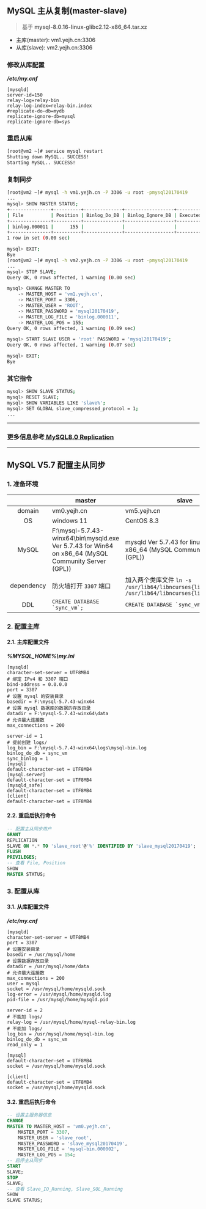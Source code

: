 ## MySQL 主从复制(master-slave)

> 基于 **mysql-8.0.16-linux-glibc2.12-x86_64.tar.xz**

- 主库(master): vm1.yejh.cn:3306
- 从库(slave): vm2.yejh.cn:3306

### 修改从库配置

***/etc/my.cnf***

```properties
[mysqld]
server-id=150
relay-log=relay-bin
relay-log-index=relay-bin.index
#replicate-do-db=mydb
replicate-ignore-db=mysql
replicate-ignore-db=sys
```

### 重启从库

```sh
[root@vm2 ~]# service mysql restart
Shutting down MySQL.. SUCCESS! 
Starting MySQL.. SUCCESS!
```

### 复制同步

```sh
[root@vm2 ~]# mysql -h vm1.yejh.cn -P 3306 -u root -pmysql20170419
...
mysql> SHOW MASTER STATUS;
+---------------+----------+--------------+------------------+-------------------+
| File          | Position | Binlog_Do_DB | Binlog_Ignore_DB | Executed_Gtid_Set |
+---------------+----------+--------------+------------------+-------------------+
| binlog.000011 |      155 |              |                  |                   |
+---------------+----------+--------------+------------------+-------------------+
1 row in set (0.00 sec)

mysql> EXIT;
Bye
[root@vm2 ~]# mysql -h vm2.yejh.cn -P 3306 -u root -pmysql20170419
...
mysql> STOP SLAVE;
Query OK, 0 rows affected, 1 warning (0.00 sec)

mysql> CHANGE MASTER TO
    -> MASTER_HOST = 'vm1.yejh.cn',
    -> MASTER_PORT = 3306,
    -> MASTER_USER = 'ROOT',
    -> MASTER_PASSWORD = 'mysql20170419',
    -> MASTER_LOG_FILE = 'binlog.000011',
    -> MASTER_LOG_POS = 155;
Query OK, 0 rows affected, 1 warning (0.09 sec)

mysql> START SLAVE USER = 'root' PASSWORD = 'mysql20170419';
Query OK, 0 rows affected, 1 warning (0.07 sec)

mysql> EXIT;
Bye
```

### 其它指令

```sh
mysql> SHOW SLAVE STATUS;
mysql> RESET SLAVE;
mysql> SHOW VARIABLES LIKE 'slave%';
mysql> SET GLOBAL slave_compressed_protocol = 1;
...
```

***

### 更多信息参考[ MySQL8.0 Replication](https://dev.mysql.com/doc/refman/8.0/en/replication.html)

***

## MySQL V5.7 配置主从同步

### 1. 准备环境

|            | master                                                                                               | slave                                                                                            |
|:----------:|------------------------------------------------------------------------------------------------------|--------------------------------------------------------------------------------------------------|
|   domain   | vm0.yejh.cn                                                                                          | vm5.yejh.cn                                                                                      |
|     OS     | windows 11                                                                                           | CentOS 8.3                                                                                       |
|   MySQL    | F:\mysql-5.7.43-winx64\bin\mysqld.exe  Ver 5.7.43 for Win64 on x86_64 (MySQL Community Server (GPL)) | mysqld  Ver 5.7.43 for linux-glibc2.12 on x86_64 (MySQL Community Server (GPL))                  |
| dependency | 防火墙打开 `3307` 端口                                                                                      | 加入两个类库文件 ```ln -s /usr/lib64/libncurses{libtinfo}.so.6.1 /usr/lib64/libncurses{libtinfo}.so.5``` |
|    DDL     | ```CREATE DATABASE `sync_vm`;```                                                                     | ```CREATE DATABASE `sync_vm`;```                                                                 |

### 2. 配置主库

#### 2.1. 主库配置文件

***%MYSQL_HOME%\my.ini***

```properties
[mysqld]
character-set-server = UTF8MB4
# 绑定 IPv4 和 3307 端口
bind-address = 0.0.0.0
port = 3307
# 设置 mysql 的安装目录
basedir = F:\mysql-5.7.43-winx64
# 设置 mysql 数据库的数据的存放目录
datadir = F:\mysql-5.7.43-winx64\data
# 允许最大连接数
max_connections = 200

server-id = 1
# 提前创建 logs/
log_bin = F:\mysql-5.7.43-winx64\logs\mysql-bin.log
binlog_do_db = sync_vm
sync_binlog = 1
[mysql]
default-character-set = UTF8MB4
[mysql.server]
default-character-set = UTF8MB4
[mysqld_safe]
default-character-set = UTF8MB4
[client]
default-character-set = UTF8MB4
```

#### 2.2. 重启后执行命令

```sql
-- 配置主从同步用户
GRANT
REPLICATION
SLAVE ON *.* TO 'slave_root'@'%' IDENTIFIED BY 'slave_mysql20170419';
FLUSH
PRIVILEGES;
-- 查看 File, Position
SHOW
MASTER STATUS;
```

### 3. 配置从库

#### 3.1. 从库配置文件

***/etc/my.cnf***

```properties
[mysqld]
character-set-server = UTF8MB4
port = 3307
# 设置安装目录
basedir = /usr/mysql/home
# 设置数据存放目录
datadir = /usr/mysql/home/data
# 允许最大连接数
max_connections = 200
user = mysql
socket = /usr/mysql/home/mysqld.sock
log-error = /usr/mysql/home/mysqld.log
pid-file = /usr/mysql/home/mysqld.pid

server-id = 2
# 不能加 logs/
relay-log = /usr/mysql/home/mysql-relay-bin.log
# 不能加 logs/
log_bin = /usr/mysql/home/mysql-bin.log
binlog_do_db = sync_vm
read_only = 1

[mysql]
default-character-set = UTF8MB4
socket = /usr/mysql/home/mysqld.sock

[client]
default-character-set = UTF8MB4
socket = /usr/mysql/home/mysqld.sock
```

#### 3.2. 重启后执行命令

```sql
-- 设置主服务器信息
CHANGE
MASTER TO MASTER_HOST = 'vm0.yejh.cn',
    MASTER_PORT = 3307,
    MASTER_USER = 'slave_root',
    MASTER_PASSWORD = 'slave_mysql20170419',
    MASTER_LOG_FILE = 'mysql-bin.000002',
    MASTER_LOG_POS = 154;
-- 启停主从同步
START
SLAVE;
STOP
SLAVE;
-- 查看 Slave_IO_Running, Slave_SQL_Running
SHOW
SLAVE STATUS;
```